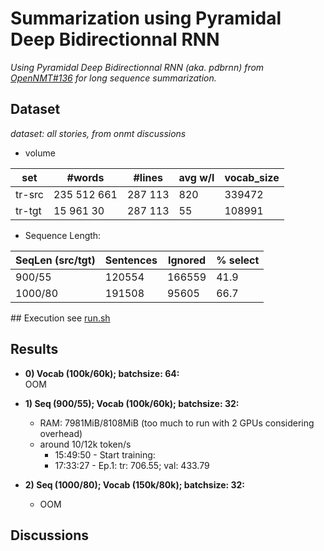 # Summarization using Pyramidal Deep Bidirectionnal RNN
*Using Pyramidal Deep Bidirectionnal RNN (aka.  pdbrnn) from [OpenNMT#136](https://github.com/OpenNMT/OpenNMT/pull/136) for long sequence summarization.*

## Dataset
*dataset: all stories, from onmt discussions*

* volume 

 |  set  |  #words  | #lines  | avg w/l | vocab_size |
 |-------|----------|---------|---------|------------|
 | tr-src|235 512 661|287 113 |  820    |   339472   |
 | tr-tgt|15 961 30 |287 113  |  55     |   108991   |


* Sequence Length: 

 | SeqLen (src/tgt) |    Sentences    | Ignored   |  % select  |
 |------------------|-----------------|-----------|------------|
 |   900/55         |        120554   |  166559   |    41.9    |
 |   1000/80        |    191508       |   95605   |    66.7    |
 

## Execution
see [run.sh](run.sh)

## Results
* **0) Vocab (100k/60k); batchsize: 64:**   
OOM
* **1) Seq (900/55); Vocab (100k/60k); batchsize: 32:**   
  * RAM: 7981MiB/8108MiB (too much to run with 2 GPUs considering overhead)
  * around 10/12k token/s
     * 15:49:50 - Start training: 
     * 17:33:27 - Ep.1: tr: 706.55; val: 433.79
     
* **2) Seq (1000/80); Vocab (150k/80k); batchsize: 32:**   
  * OOM



## Discussions
